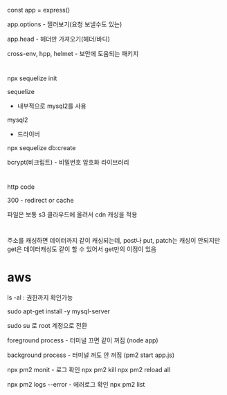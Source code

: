const app = express()

app.options - 찔러보기(요청 보낼수도 있는)

app.head - 헤더만 가져오기(헤더/바디)

cross-env, hpp, helmet - 보안에 도움되는 패키지

#

npx sequelize init

sequelize

- 내부적으로 mysql2를 사용

mysql2

- 드라이버

npx sequelize db:create

bcrypt(비크립트) - 비밀번호 암호화 라이브러리

#

http code

300 - redirect or cache

파일은 보통 s3 클라우드에 올려서 cdn 캐싱을 적용

#

주소를 캐싱하면 데이터까지 같이 캐싱되는데, post나 put, patch는 캐싱이 안되지만 get은 데이터캐싱도 같이 할 수 있어서 get만의 이점이 있음

# aws

ls -al : 권한까지 확인가능

sudo apt-get install -y mysql-server

sudo su 로 root 계정으로 전환

foreground process - 터미널 끄면 같이 꺼짐 (node app)

background process - 터미널 꺼도 안 꺼짐 (pm2 start app.js)

npx pm2 monit - 로그 확인
npx pm2 kill
npx pm2 reload all

npx pm2 logs --error - 에러로그 확인
npx pm2 list
